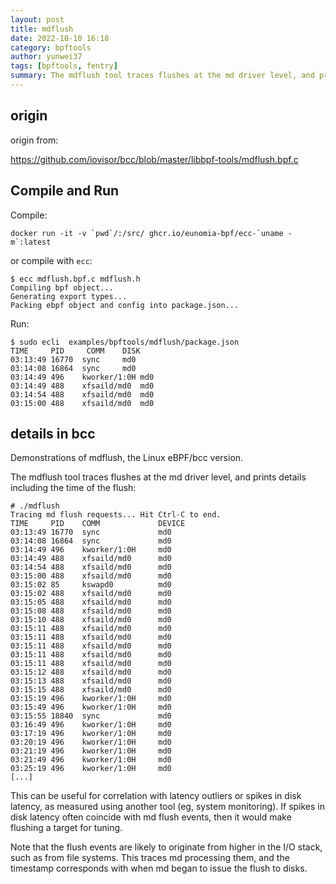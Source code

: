 ```yaml
---
layout: post
title: mdflush
date: 2022-10-10 16:18
category: bpftools
author: yunwei37
tags: [bpftools, fentry]
summary: The mdflush tool traces flushes at the md driver level, and prints details including the time of the flush.
---
```




## origin

origin from:

<https://github.com/iovisor/bcc/blob/master/libbpf-tools/mdflush.bpf.c>

## Compile and Run

Compile:

```shell
docker run -it -v `pwd`/:/src/ ghcr.io/eunomia-bpf/ecc-`uname -m`:latest
```

or compile with `ecc`:

```console
$ ecc mdflush.bpf.c mdflush.h
Compiling bpf object...
Generating export types...
Packing ebpf object and config into package.json...
```

Run:

```console
$ sudo ecli  examples/bpftools/mdflush/package.json
TIME     PID     COMM    DISK
03:13:49 16770  sync     md0
03:14:08 16864  sync     md0
03:14:49 496    kworker/1:0H md0
03:14:49 488    xfsaild/md0  md0
03:14:54 488    xfsaild/md0  md0
03:15:00 488    xfsaild/md0  md0
```

## details in bcc

Demonstrations of mdflush, the Linux eBPF/bcc version.


The mdflush tool traces flushes at the md driver level, and prints details
including the time of the flush:

```console
# ./mdflush
Tracing md flush requests... Hit Ctrl-C to end.
TIME     PID    COMM             DEVICE
03:13:49 16770  sync             md0
03:14:08 16864  sync             md0
03:14:49 496    kworker/1:0H     md0
03:14:49 488    xfsaild/md0      md0
03:14:54 488    xfsaild/md0      md0
03:15:00 488    xfsaild/md0      md0
03:15:02 85     kswapd0          md0
03:15:02 488    xfsaild/md0      md0
03:15:05 488    xfsaild/md0      md0
03:15:08 488    xfsaild/md0      md0
03:15:10 488    xfsaild/md0      md0
03:15:11 488    xfsaild/md0      md0
03:15:11 488    xfsaild/md0      md0
03:15:11 488    xfsaild/md0      md0
03:15:11 488    xfsaild/md0      md0
03:15:11 488    xfsaild/md0      md0
03:15:12 488    xfsaild/md0      md0
03:15:13 488    xfsaild/md0      md0
03:15:15 488    xfsaild/md0      md0
03:15:19 496    kworker/1:0H     md0
03:15:49 496    kworker/1:0H     md0
03:15:55 18840  sync             md0
03:16:49 496    kworker/1:0H     md0
03:17:19 496    kworker/1:0H     md0
03:20:19 496    kworker/1:0H     md0
03:21:19 496    kworker/1:0H     md0
03:21:49 496    kworker/1:0H     md0
03:25:19 496    kworker/1:0H     md0
[...]
```
This can be useful for correlation with latency outliers or spikes in disk
latency, as measured using another tool (eg, system monitoring). If spikes in
disk latency often coincide with md flush events, then it would make flushing
a target for tuning.

Note that the flush events are likely to originate from higher in the I/O
stack, such as from file systems. This traces md processing them, and the
timestamp corresponds with when md began to issue the flush to disks.